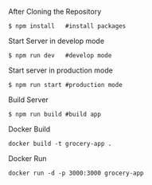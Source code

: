 After Cloning the Repository

```
$ npm install   #install packages
```

Start Server in develop mode

```
$ npm run dev   #develop mode
```

Start server in production mode

```
$ npm run start #production mode
```

Build Server

```
$ npm run build #build app
```

Docker Build

```
docker build -t grocery-app .
```

Docker Run

```
docker run -d -p 3000:3000 grocery-app
```
